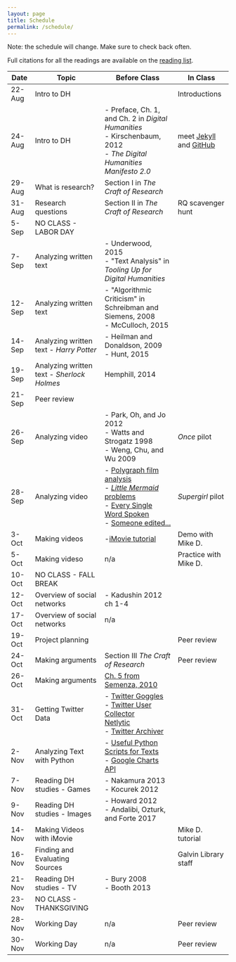 ```yaml
---
layout: page
title: Schedule
permalink: /schedule/
---
```


Note: the schedule will change. Make sure to check back often.

Full citations for all the readings are available on the [reading list](/research-methods-in-digital-humanities/reading-list/).

|Date|Topic|Before Class|In Class|
|---|---|---|---|
|22-Aug|Intro to DH||Introductions|
|24-Aug|Intro to DH|- Preface, Ch. 1, and Ch. 2 in _Digital Humanities_<br />- Kirschenbaum, 2012<br />- _The Digital Humanities Manifesto 2.0_|meet [Jekyll](https://jekyllrb.com/) and [GitHub](http://www.github.com)|
|29-Aug|What is research?|Section I in _The Craft of Research_||
|31-Aug|Research questions|Section II in _The Craft of Research_|RQ scavenger hunt|
|5-Sep|NO CLASS - LABOR DAY|||
|7-Sep|Analyzing written text|- Underwood, 2015<br />- "Text Analysis" in _Tooling Up for Digital Humanities_||
|12-Sep|Analyzing written text|- "Algorithmic Criticism" in Schreibman and Siemens, 2008<br />- McCulloch, 2015||
|14-Sep|Analyzing written text - *Harry Potter*|- Heilman and Donaldson, 2009<br />- Hunt, 2015||
|19-Sep|Analyzing written text - *Sherlock Holmes*|Hemphill, 2014
|21-Sep|Peer review|||
|26-Sep|Analyzing video|- Park, Oh, and Jo 2012<br />- Watts and Strogatz 1998<br />- Weng, Chu, and Wu 2009<br />|_Once_ pilot|
|28-Sep|Analyzing video|- [Polygraph film analysis](http://polygraph.cool/films/)<br />- [_Little Mermaid_ problems](https://www.washingtonpost.com/news/wonk/wp/2016/01/25/researchers-have-discovered-a-major-problem-with-the-little-mermaid-and-other-disney-movies/)<br />- [Every Single Word Spoken](http://everysinglewordspoken.tumblr.com/)<br />- [Someone edited...](http://www.theverge.com/2015/7/9/8920221/tumblr-dylan-marron-representation-race-Hollywood-film)|_Supergirl_ pilot|
|3-Oct|Making videos|-[iMovie tutorial](https://www.ischool.utexas.edu/technology/tutorials/graphics/imovie/1create.html)|Demo with Mike D.|
|5-Oct|Making videso|n/a|Practice with Mike D.|
|10-Oct|NO CLASS - FALL BREAK|||
|12-Oct|Overview of social networks|- Kadushin 2012 ch 1-4 ||
|17-Oct|Overview of social networks|n/a||
|19-Oct|Project planning ||Peer review|
|24-Oct|Making arguments|Section III _The Craft of Research_|Peer review|
|26-Oct|Making arguments|[Ch. 5 from Semenza, 2010](https://www.dropbox.com/s/mzka6oyp3ura2bd/Semenza%202010%20Ch%205.pdf?dl=0)|
|31-Oct|Getting Twitter Data|- [Twitter Goggles](https://github.com/libbyh/TwitterGoggles)<br />- [Twitter User Collector](https://github.com/casmlab/twitter_user_collector)<br />[Netlytic](https://netlytic.org/)<br />- [Twitter Archiver](https://chrome.google.com/webstore/detail/twitter-archiver/pkanpfekacaojdncfgbjadedbggbbphi)||
|2-Nov|Analyzing Text with Python|- [Useful Python Scripts for Texts](https://github.com/libbyh/upst)<br />- [Google Charts API](https://developers.google.com/chart/)||
|7-Nov|Reading DH studies - Games|- Nakamura 2013<br />- Kocurek 2012||
|9-Nov|Reading DH studies - Images|- Howard 2012<br />- Andalibi, Ozturk, and Forte 2017||
|14-Nov|Making Videos with iMovie||Mike D. tutorial|
|16-Nov|Finding and Evaluating Sources||Galvin Library staff|
|21-Nov|Reading DH studies - TV|- Bury 2008<br />- Booth 2013||
|23-Nov|NO CLASS - THANKSGIVING|||
|28-Nov|Working Day|n/a|Peer review|
|30-Nov|Working Day|n/a|Peer review|
